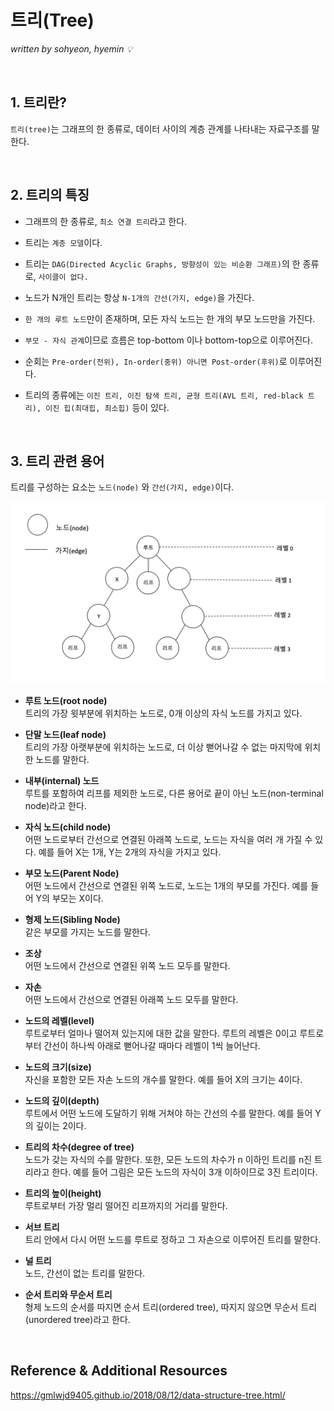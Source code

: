 # 트리(Tree)
*written by sohyeon, hyemin 💡*

<br>

## 1. 트리란?
`트리(tree)`는 그래프의 한 종류로, 데이터 사이의 계층 관계를 나타내는 자료구조를 말한다.  
  
  <br>
  
  ## 2. 트리의 특징
  * 그래프의 한 종류로, `최소 연결 트리`라고 한다.
  
  * 트리는 `계층 모델`이다.
  
  * 트리는 `DAG(Directed Acyclic Graphs, 방향성이 있는 비순환 그래프)`의 한 종류로, `사이클이 없다.`   
  
  * 노드가 N개인 트리는 항상 `N-1개의 간선(가지, edge)`을 가진다.  
  
  * `한 개의 루트 노드`만이 존재하며, 모든 자식 노드는 한 개의 부모 노드만을 가진다. 
  
  * `부모 - 자식 관계`이므로 흐름은 top-bottom 이나 bottom-top으로 이루어진다.
  
  * 순회는 `Pre-order(전위), In-order(중위) 아니면 Post-order(후위)`로 이루어진다.  
  
  * 트리의 종류에는 `이진 트리, 이진 탐색 트리, 균형 트리(AVL 트리, red-black 트리), 이진 힙(최대힙, 최소힙)` 등이 있다.  
  
  <br>

## 3. 트리 관련 용어
트리를 구성하는 요소는 `노드(node)` 와 `간선(가지, edge)`이다.  
  
<img src="/images/DataStructure/resources/tree.png" width="600px">  
  
* **루트 노드(root node)**   
트리의 가장 윗부분에 위치하는 노드로, 0개 이상의 자식 노드를 가지고 있다.    
  
* **단말 노드(leaf node)**  
트리의 가장 아랫부분에 위치하는 노드로, 더 이상 뻗어나갈 수 없는 마지막에 위치한 노드를 말한다.  
  
* **내부(internal) 노드**  
루트를 포함하여 리프를 제외한 노드로, 다른 용어로 끝이 아닌 노드(non-terminal node)라고 한다.  
  
* **자식 노드(child node)**  
어떤 노드로부터 간선으로 연결된 아래쪽 노드로, 노드는 자식을 여러 개 가질 수 있다. 예를 들어 X는 1개, Y는 2개의 자식을 가지고 있다.  
  
* **부모 노드(Parent Node)**  
어떤 노드에서 간선으로 연결된 위쪽 노드로, 노드는 1개의 부모를 가진다. 예를 들어 Y의 부모는 X이다.  
  
* **형제 노드(Sibling Node)**  
같은 부모를 가지는 노드를 말한다.  
  
* **조상**  
어떤 노드에서 간선으로 연결된 위쪽 노드 모두를 말한다.  
  
* **자손**  
어떤 노드에서 간선으로 연결된 아래쪽 노드 모두를 말한다.  
  
* **노드의 레벨(level)**  
루트로부터 얼마나 떨어져 있는지에 대한 값을 말한다. 루트의 레벨은 0이고 루트로부터 간선이 하나씩 아래로 뻗어나갈 때마다 레벨이 1씩 늘어난다.  
   
* **노드의 크기(size)**  
자신을 포함한 모든 자손 노드의 개수를 말한다. 예를 들어 X의 크기는 4이다. 
  
* **노드의 깊이(depth)**  
루트에서 어떤 노드에 도달하기 위해 거쳐야 하는 간선의 수를 말한다. 예를 들어 Y의 깊이는 2이다.  
  
 * **트리의 차수(degree of tree)**  
 노드가 갖는 자식의 수를 말한다. 또한, 모든 노드의 차수가 n 이하인 트리를 n진 트리라고 한다. 예를 들어 그림은 모든 노드의 자식이 3개 이하이므로 3진 트리이다.  
   
* **트리의 높이(height)**  
루트로부터 가장 멀리 떨어진 리프까지의 거리를 말한다.  

* **서브 트리**  
트리 안에서 다시 어떤 노드를 루트로 정하고 그 자손으로 이루어진 트리를 말한다.    
    
* **널 트리**  
노드, 간선이 없는 트리를 말한다.  
  
* **순서 트리와 무순서 트리**  
형제 노드의 순서를 따지면 순서 트리(ordered tree), 따지지 않으면 무순서 트리(unordered tree)라고 한다.  

<br>


## Reference & Additional Resources
<https://gmlwjd9405.github.io/2018/08/12/data-structure-tree.html/>


